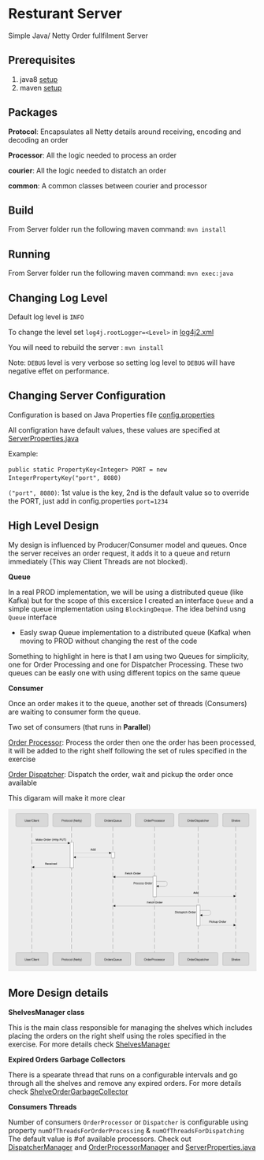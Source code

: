 # Resturant Server

Simple Java/ Netty Order fullfilment Server 

## Prerequisites

1. java8 [setup](https://www.oracle.com/java/technologies/javase-jre8-downloads.html)
2. maven [setup](https://maven.apache.org/install.html)

## Packages

**Protocol**: Encapsulates all Netty details around receiving, encoding and decoding an order 

**Processor**: All the logic needed to process an order 

**courier**: All the logic needed to distatch an order 

**common**: A common classes between courier and processor 

## Build 

From Server folder run the following maven command: `mvn install`

## Running 

From Server folder run the following maven command: `mvn exec:java`

## Changing Log Level

Default log level is `INFO` 

To change the level  set `log4j.rootLogger=<Level>` in [log4j2.xml](./src/main/resources/log4j.properties)

You will need to rebuild the server : `mvn install`

Note: `DEBUG` level is very verbose so setting log level to `DEBUG` will have negative effet on performance.

## Changing Server Configuration

Configuration is based on Java Properties file [config.properties](./src/main/resources/config.properties)

All configration have default values, these values are specified at [ServerProperties.java](./src/main/java/common/ServerProperties.java) 

Example: 

`public static PropertyKey<Integer> PORT = new IntegerPropertyKey("port", 8080)`

`("port", 8080)`: 1st value is the key, 2nd is the default value so to override the PORT, just add in config.properties `port=1234`

## High Level Design 

My design is influenced by Producer/Consumer model and queues. Once the server receives an order request, it adds it to a queue and return immediately (This way Client Threads are not blocked). 

**Queue** 

In a real PROD implementation, we will be using a distributed queue (like Kafka) but for the scope of this excersice I created an interface `Queue` and a simple queue implementation using `BlockingDeque`. The idea behind usng `Queue` interface 

* Easly swap Queue implementation to a distributed queue (Kafka) when moving to PROD without changing the rest of the code

Something to highlight in here is that I am using two Queues for simplicity, one for Order Processing and one for Dispatcher Processing. These two queues can be easly one with using different topics on the same queue

**Consumer**

Once an order makes it to the queue, another set of threads (Consumers) are waiting to consumer form the queue. 

Two set of consumers (that runs in **Parallel**)

<u>Order Processor</u>: Process the order then one the order has been processed, it will be added to the right shelf following the set of rules specified in the exercise   

<u>Order Dispatcher</u>: Dispatch the order, wait and pickup the order once available 

This digaram will make it more clear 

![sequence_diagram](src/main/resources/docs/sequence_diagram_1.png)

## More Design details 

**ShelvesManager class** 

This is the main class responsible for managing the shelves which includes placing the orders on the right shelf using the roles specified in the exercise. For more details check [ShelvesManager](./src/main/java/common/ShelvesManager.java) 

**Expired Orders Garbage Collectors**

There is a spearate thread that runs on a configurable intervals and go through all the shelves and remove any expired orders. For more details check [ShelveOrderGarbageCollector](./src/main/java/common/ShelvesManager.java)

**Consumers Threads**

Number of consumers `OrderProcessor` or `Dispatcher` is configurable using property `numOfThreadsForOrderProcessing` & `numOfThreadsForDispatching` The default value is #of available processors. Check out [DispatcherManager](./src/main/java/courier/DispatcherManager.java) and [OrderProcessorManager](./src/main/java/processor/OrderProcessorManager.java) and [ServerProperties.java](./src/main/java/common/ServerProperties.java) 







